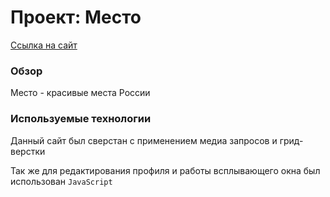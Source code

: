 # Проект: Место

[Ссылка на сайт](https://vvtik352.github.io/mesto/)

### Обзор

Место - красивые места России

### Используемые технологии

Данный сайт был сверстан с применением медиа запросов и грид-верстки

Так же для редактирования профиля и работы всплывающего окна был использован ```JavaScript``` 


